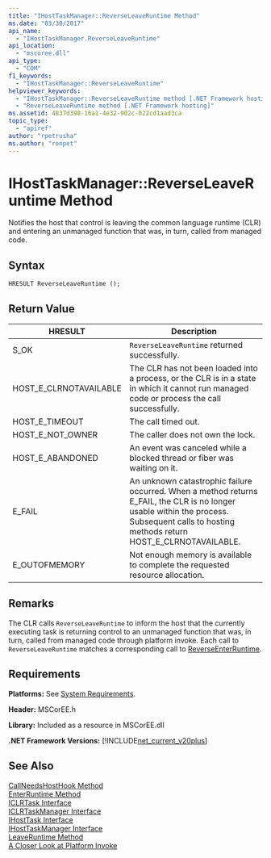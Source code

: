 ```yaml
---
title: "IHostTaskManager::ReverseLeaveRuntime Method"
ms.date: "03/30/2017"
api_name: 
  - "IHostTaskManager.ReverseLeaveRuntime"
api_location: 
  - "mscoree.dll"
api_type: 
  - "COM"
f1_keywords: 
  - "IHostTaskManager::ReverseLeaveRuntime"
helpviewer_keywords: 
  - "IHostTaskManager::ReverseLeaveRuntime method [.NET Framework hosting]"
  - "ReverseLeaveRuntime method [.NET Framework hosting]"
ms.assetid: 4837d398-16a1-4e32-902c-022cd1aad3ca
topic_type: 
  - "apiref"
author: "rpetrusha"
ms.author: "ronpet"
---
```

# IHostTaskManager::ReverseLeaveRuntime Method
Notifies the host that control is leaving the common language runtime (CLR) and entering an unmanaged function that was, in turn, called from managed code.  

## Syntax  

```  
HRESULT ReverseLeaveRuntime ();  
```  

## Return Value  


|HRESULT|Description|  
|-------------|-----------------|  
|S_OK|`ReverseLeaveRuntime` returned successfully.|  
|HOST_E_CLRNOTAVAILABLE|The CLR has not been loaded into a process, or the CLR is in a state in which it cannot run managed code or process the call successfully.|  
|HOST_E_TIMEOUT|The call timed out.|  
|HOST_E_NOT_OWNER|The caller does not own the lock.|  
|HOST_E_ABANDONED|An event was canceled while a blocked thread or fiber was waiting on it.|  
|E_FAIL|An unknown catastrophic failure occurred. When a method returns E_FAIL, the CLR is no longer usable within the process. Subsequent calls to hosting methods return HOST_E_CLRNOTAVAILABLE.|  
|E_OUTOFMEMORY|Not enough memory is available to complete the requested resource allocation.|  

## Remarks  
 The CLR calls `ReverseLeaveRuntime` to inform the host that the currently executing task is returning control to an unmanaged function that was, in turn, called from managed code through platform invoke. Each call to `ReverseLeaveRuntime` matches a corresponding call to [ReverseEnterRuntime](../../../../docs/framework/unmanaged-api/hosting/ihosttaskmanager-reverseenterruntime-method.md).  

## Requirements  
 **Platforms:** See [System Requirements](../../../../docs/framework/get-started/system-requirements.md).  

 **Header:** MSCorEE.h  

 **Library:** Included as a resource in MSCorEE.dll  

 **.NET Framework Versions:** [!INCLUDE[net_current_v20plus](../../../../includes/net-current-v20plus-md.md)]  

## See Also  
 [CallNeedsHostHook Method](../../../../docs/framework/unmanaged-api/hosting/ihosttaskmanager-callneedshosthook-method.md)  
 [EnterRuntime Method](../../../../docs/framework/unmanaged-api/hosting/ihosttaskmanager-enterruntime-method.md)  
 [ICLRTask Interface](../../../../docs/framework/unmanaged-api/hosting/iclrtask-interface.md)  
 [ICLRTaskManager Interface](../../../../docs/framework/unmanaged-api/hosting/iclrtaskmanager-interface.md)  
 [IHostTask Interface](../../../../docs/framework/unmanaged-api/hosting/ihosttask-interface.md)  
 [IHostTaskManager Interface](../../../../docs/framework/unmanaged-api/hosting/ihosttaskmanager-interface.md)  
 [LeaveRuntime Method](../../../../docs/framework/unmanaged-api/hosting/ihosttaskmanager-leaveruntime-method.md)  
 [A Closer Look at Platform Invoke](http://msdn.microsoft.com/library/ba9dd55b-2eaa-45cd-8afd-75cb8d64d243)
